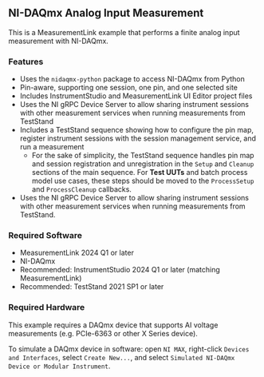 ## NI-DAQmx Analog Input Measurement

This is a MeasurementLink example that performs a finite analog input
measurement with NI-DAQmx.

### Features

- Uses the `nidaqmx-python` package to access NI-DAQmx from Python
- Pin-aware, supporting one session, one pin, and one selected site
- Includes InstrumentStudio and MeasurementLink UI Editor project files
- Uses the NI gRPC Device Server to allow sharing instrument sessions with other
  measurement services when running measurements from TestStand
- Includes a TestStand sequence showing how to configure the pin map, register
  instrument sessions with the session management service, and run a measurement
  - For the sake of simplicity, the TestStand sequence handles pin map and session
    registration and unregistration in the `Setup` and `Cleanup` sections of the main
    sequence. For **Test UUTs** and batch process model use cases, these steps should
    be moved to the `ProcessSetup` and `ProcessCleanup` callbacks.
- Uses the NI gRPC Device Server to allow sharing instrument sessions with other measurement
  services when running measurements from TestStand.

### Required Software

- MeasurementLink 2024 Q1 or later
- NI-DAQmx
- Recommended: InstrumentStudio 2024 Q1 or later (matching MeasurementLink)
- Recommended: TestStand 2021 SP1 or later

### Required Hardware

This example requires a DAQmx device that supports AI voltage measurements (e.g.
PCIe-6363 or other X Series device).

To simulate a DAQmx device in software: open `NI MAX`, right-click `Devices and Interfaces`,
select `Create New...`, and select `Simulated NI-DAQmx Device or Modular Instrument`.